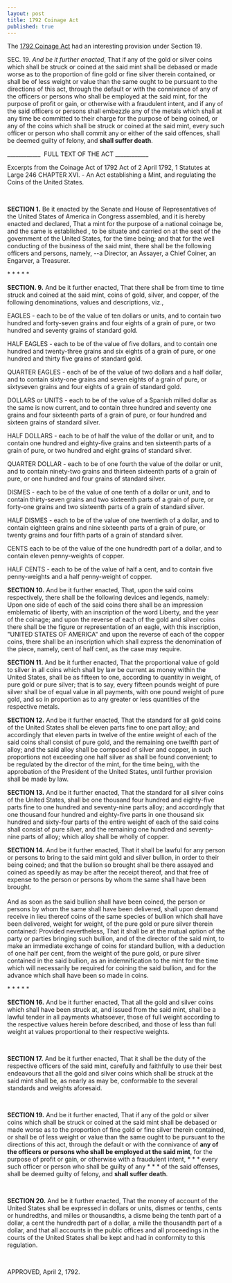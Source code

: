 ```yaml
---
layout: post
title: 1792 Coinage Act
published: true
---
```

<p>The <a title="1792 coinage act" href="http://www.youtube.com/watch?v=yhldj52ZuUU" target="_blank">1792 Coinage Act</a> had an interesting provision under Section 19.</p>
<p>SEC. 19. <em>And be it further enacted</em>, That if any of the gold or silver coins which shall be struck or coined at the said mint shall be debased or made worse as to the proportion of fine gold or fine silver therein contained, or shall be of less weight or value than the same ought to be pursuant to the directions of this act, through the default or with the connivance of any of the officers or persons who shall be employed at the said mint, for the purpose of profit or gain, or otherwise with a fraudulent intent, and if any of the said officers or persons shall embezzle any of the metals which shall at any time be committed to their charge for the purpose of being coined, or any of the coins which shall be struck or coined at the said mint, every such officer or person who shall commit any or either of the said offences, shall be deemed guilty of felony, and <strong>shall suffer death</strong>.</p>
<p>____________  FULL TEXT OF THE ACT ____________</p>
<p>Excerpts from the Coinage Act of 1792 Act of 2 April 1792, 1 Statutes at Large 246 CHAPTER XVI. - An Act establishing a Mint, and regulating the Coins of the United States.</p>
<p class="MsoNormal">&nbsp;</p>
<p class="MsoNormal"><strong>SECTION 1.</strong><span><span> </span>Be it enacted by the Senate and House of Representatives of the United States of America in Congress assembled, and it is hereby enacted and declared, That a mint for the purpose of a national coinage be, and the same is established , to be situate and carried on at the seat of the government of the United States, for the time being; and that for the well conducting of the business of the said mint, there shall be the following officers and persons, namely, --a Director, an Assayer, a Chief Coiner, an Engarver, a Treasurer.</span></p>
<p class="MsoNormal">* * * * *</p>
<p class="MsoNormal"><strong>SECTION. 9.</strong><span> And be it further enacted, That there shall be from time to time struck and coined at the said mint, coins of gold, silver, and copper, of the following denominations, values and descriptions, viz.,</span></p>
<p class="MsoNormal">EAGLES - each to be of the value of ten dollars or units, and to contain two hundred and forty-seven grains and four eights of a grain of pure, or two hundred and seventy grains of standard gold.</p>
<p class="MsoNormal">HALF EAGLES - each to be of the value of five dollars, and to contain one hundred and twenty-three grains and six eights of a grain of pure, or one hundred and thirty five grains of standard gold.</p>
<p class="MsoNormal">QUARTER EAGLES - each of be of the value of two dollars and a half dollar, and to contain sixty-one grains and seven eights of a grain of pure, or sixtyseven grains and four eights of a grain of standard gold.</p>
<p class="MsoNormal">DOLLARS or UNITS - each to be of the value of a Spanish milled dollar as the same is now current, and to contain three hundred and seventy one grains and four sixteenth parts of a grain of pure, or four hundred and sixteen grains of standard silver.</p>
<p class="MsoNormal">HALF DOLLARS - each to be of half the value of the dollar or unit, and to contain one hundred and eighty-five grains and ten sixteenth parts of a grain of pure, or two hundred and eight grains of standard silver.</p>
<p class="MsoNormal">QUARTER DOLLAR - each to be of one fourth the value of the dollar or unit, and to contain ninety-two grains and thirteen sixteenth parts of a grain of pure, or one hundred and four grains of standard silver.</p>
<p class="MsoNormal">DISMES - each to be of the value of one tenth of a dollar or unit, and to contain thirty-seven grains and two sixteenth parts of a grain of pure, or forty-one grains and two sixteenth parts of a grain of standard silver.</p>
<p class="MsoNormal">HALF DISMES - each to be of the value of one twentieth of a dollar, and to contain eighteen grains and nine sixteenth parts of a grain of pure, or twenty grains and four fifth parts of a grain of standard silver.</p>
<p class="MsoNormal">CENTS each to be of the value of the one hundredth part of a dollar, and to contain eleven penny-weights of copper.</p>
<p class="MsoNormal">HALF CENTS - each to be of the value of half a cent, and to contain five penny-weights and a half penny-weight of copper.</p>
<p class="MsoNormal"><strong>SECTION 10.</strong><span><span> </span>And be it further enacted, That, upon the said coins respectively, there shall be the following devices and legends, namely: Upon one side of each of the said coins there shall be an impression emblematic of liberty, with an inscription of the word Liberty, and the year of the coinage; and upon the reverse of each of the gold and silver coins there shall be the figure or representation of an eagle, with this inscription, "UNITED STATES OF AMERICA" and upon the reverse of each of the copper coins, there shall be an inscription which shall express the denomination of the piece, namely, cent of half cent, as the case may require.</span></p>
<p class="MsoNormal"><strong>SECTION 11.</strong><span> And be it further enacted, That the proportional value of gold to silver in all coins which shall by law be current as money within the United States, shall be as fifteen to one, according to quantity in weight, of pure gold or pure silver; that is to say, every fifteen pounds weight of pure silver shall be of equal value in all payments, with one pound weight of pure gold, and so in proportion as to any greater or less quantities of the respective metals.</span></p>
<p class="MsoNormal"><strong>SECTION 12.</strong><span> And be it further enacted, That the standard for all gold coins of the United States shall be eleven parts fine to one part alloy; and accordingly that eleven parts in twelve of the entire weight of each of the said coins shall consist of pure gold, and the remaining one twelfth part of alloy; and the said alloy shall be composed of silver and copper, in such proportions not exceeding one half silver as shall be found convenient; to be regulated by the director of the mint, for the time being, with the approbation of the President of the United States, until further provision shall be made by law.</span></p>
<p class="MsoNormal"><strong>SECTION 13.</strong><span> And be it further enacted, That the standard for all silver coins of the United States, shall be one thousand four hundred and eighty-five parts fine to one hundred and seventy-nine parts alloy; and accordingly that one thousand four hundred and eighty-five parts in one thousand six hundred and sixty-four parts of the entire weight of each of the said coins shall consist of pure silver, and the remaining one hundred and seventy- nine parts of alloy; which alloy shall be wholly of copper.</span></p>
<p class="MsoNormal"><strong>SECTION 14.</strong><span> And be it further enacted, That it shall be lawful for any person or persons to bring to the said mint gold and silver bullion, in order to their being coined; and that the bullion so brought shall be there assayed and coined as speedily as may be after the receipt thereof, and that free of expense to the person or persons by whom the same shall have been brought.<br/><br/> And as soon as the said bullion shall have been coined, the person or persons by whom the same shall have been delivered, shall upon demand receive in lieu thereof coins of the same species of bullion which shall have been delivered, weight for weight, of the pure gold or pure silver therein contained: Provided nevertheless, That it shall be at the mutual option of the party or parties bringing such bullion, and of the director of the said mint, to make an immediate exchange of coins for standard bullion, with a deduction of one half per cent, from the weight of the pure gold, or pure silver contained in the said bullion, as an indemnification to the mint for the time which will necessarily be required for coining the said bullion, and for the advance which shall have been so made in coins.</span></p>
<p class="MsoNormal">* * * * *</p>
<p class="MsoNormal"><strong>SECTION 16.</strong><span> And be it further enacted, That all the gold and silver coins which shall have been struck at, and issued from the said mint, shall be a lawful tender in all payments whatsoever, those of full weight according to the respective values herein before described, and those of less than full weight at values proportional to their respective weights.</span></p>
<p class="MsoNormal">&nbsp;</p>
<p class="MsoNormal"><strong>SECTION 17.</strong><span> And be it further enacted, That it shall be the duty of the respective officers of the said mint, carefully and faithfully to use their best endeavours that all the gold and silver coins which shall be struck at the said mint shall be, as nearly as may be, conformable to the several standards and weights aforesaid.</span></p>
<p class="MsoNormal">&nbsp;</p>
<p class="MsoNormal"><strong>SECTION 19.</strong><span> And be it further enacted, That if any of the gold or silver coins which shall be struck or coined at the said mint shall be debased or made worse as to the proportion of fine gold or fine silver therein contained, or shall be of less weight or value than the same ought to be pursuant to the directions of this act, through the default or with the connivance of </span><strong>any of the officers or persons who shall be employed at the said mint</strong><span>, for the purpose of profit or gain, or otherwise with a fraudulent intent, * * * every such officer or person who shall be guilty of any * * * of the said offenses, shall be deemed guilty of felony, and </span><strong>shall suffer death</strong><span>.</span></p>
<p class="MsoNormal">&nbsp;</p>
<p class="MsoNormal"><strong>SECTION 20.</strong><span> And be it further enacted, That the money of account of the United States shall be expressed in dollars or units, dismes or tenths, cents or hundredths, and milles or thousandths, a disme being the tenth part of a dollar, a cent the hundredth part of a dollar, a mille the thousandth part of a dollar, and that all accounts in the public offices and all proceedings in the courts of the United States shall be kept and had in conformity to this regulation.</span></p>
<p class="MsoNormal">&nbsp;</p>
<p><span>APPROVED, April 2, 1792. </span></p>
